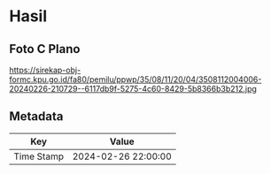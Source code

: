 # Hasil

## Foto C Plano

https://sirekap-obj-formc.kpu.go.id/fa80/pemilu/ppwp/35/08/11/20/04/3508112004006-20240226-210729--6117db9f-5275-4c60-8429-5b8366b3b212.jpg


## Metadata

| Key        | Value               |
| ---------- | ------------------- |
| Time Stamp | 2024-02-26 22:00:00 |



